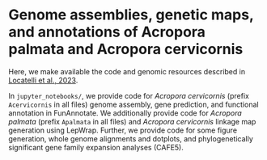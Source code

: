 # Genome assemblies, genetic maps, and annotations of Acropora palmata and Acropora cervicornis

Here, we make available the code and genomic resources described in [Locatelli et al., 2023](https://doi.org/10.1101/2023.12.22.573044).

In `jupyter_notebooks/`, we provide code for _Acropora cervicornis_ (prefix `Acervicornis` in all files) genome assembly, gene prediction, and functional annotation in FunAnnotate. We additionally provide code for _Acropora palmata_ (prefix `Apalmata` in all files) and _Acropora cervicornis_ linkage map generation using LepWrap. Further, we provide code for some figure generation, whole genome alignments and dotplots, and phylogenetically significant gene family expansion analyses (CAFE5).
